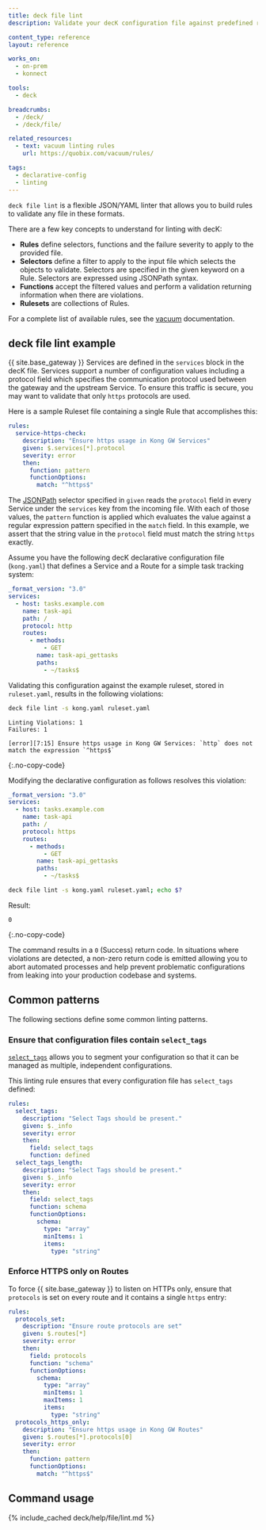 ```yaml
---
title: deck file lint
description: Validate your decK configuration file against predefined rules.

content_type: reference
layout: reference

works_on:
  - on-prem
  - konnect

tools:
  - deck

breadcrumbs:
  - /deck/
  - /deck/file/

related_resources:
  - text: vacuum linting rules
    url: https://quobix.com/vacuum/rules/

tags:
  - declarative-config
  - linting
---
```


`deck file lint` is a flexible JSON/YAML linter that allows you to build rules to validate any file in these formats.

There are a few key concepts to understand for linting with decK:

- **Rules** define selectors, functions and the failure severity to apply to the provided file.
- **Selectors** define a filter to apply to the input file which selects the objects to validate. Selectors are specified in the given keyword on a Rule. Selectors are expressed using JSONPath syntax.
- **Functions** accept the filtered values and perform a validation returning information when there are violations.
- **Rulesets** are collections of Rules.

For a complete list of available rules, see the [vacuum](https://quobix.com/vacuum/rules/) documentation.

## deck file lint example

{{ site.base_gateway }} Services are defined in the `services` block in the decK file. Services support a number of configuration values including a protocol field which specifies the communication protocol used between the gateway and the upstream Service. To ensure this traffic is secure, you may want to validate that only `https` protocols are used. 

Here is a sample Ruleset file containing a single Rule that accomplishes this:

```yaml
rules:
  service-https-check:
    description: "Ensure https usage in Kong GW Services"
    given: $.services[*].protocol
    severity: error
    then:
      function: pattern
      functionOptions:
        match: "^https$"
```

The [JSONPath](http://jsonpath.com/) selector specified in `given` reads the `protocol` field in every Service under the `services` key from the incoming file. With each of those values, the `pattern` function is applied which evaluates the value against a regular expression pattern specified in the `match` field. In this example, we assert that the string value in the `protocol` field must match the string `https` exactly.

Assume you have the following decK declarative configuration file (`kong.yaml`) that defines a Service and a Route for a simple task tracking system:

```yaml
_format_version: "3.0"
services:
  - host: tasks.example.com
    name: task-api
    path: /
    protocol: http
    routes:
      - methods:
          - GET
        name: task-api_gettasks
        paths:
          - ~/tasks$
```

Validating this configuration against the example ruleset, stored in `ruleset.yaml`, results in the following violations:

```bash
deck file lint -s kong.yaml ruleset.yaml
```

```
Linting Violations: 1
Failures: 1

[error][7:15] Ensure https usage in Kong GW Services: `http` does not match the expression `^https$`
```
{:.no-copy-code}

Modifying the declarative configuration as follows resolves this violation:

```yaml
_format_version: "3.0"
services:
  - host: tasks.example.com
    name: task-api
    path: /
    protocol: https
    routes:
      - methods:
          - GET
        name: task-api_gettasks
        paths:
          - ~/tasks$
```

```bash
deck file lint -s kong.yaml ruleset.yaml; echo $?
```

Result:

```
0
```
{:.no-copy-code}

The command results in a `0` (Success) return code. In situations where violations are detected, a non-zero return code is emitted allowing you to abort automated processes and help prevent problematic configurations from leaking into your production codebase and systems.

## Common patterns

The following sections define some common linting patterns.

### Ensure that configuration files contain `select_tags`

[`select_tags`](/deck/gateway/tags/#select-tags) allows you to segment your configuration so that it can be managed as multiple, independent configurations.

This linting rule ensures that every configuration file has `select_tags` defined:

```yaml
rules:
  select_tags:
    description: "Select Tags should be present."
    given: $._info
    severity: error
    then:
      field: select_tags
      function: defined
  select_tags_length:
    description: "Select Tags should be present."
    given: $._info
    severity: error
    then:
      field: select_tags
      function: schema
      functionOptions:
        schema:
          type: "array"
          minItems: 1
          items:
            type: "string"
```

### Enforce HTTPS only on Routes

To force {{ site.base_gateway }} to listen on HTTPs only, ensure that `protocols` is set on every route and it contains a single `https` entry:

```yaml
rules:
  protocols_set:
    description: "Ensure route protocols are set"
    given: $.routes[*]
    severity: error
    then:
      field: protocols
      function: "schema"
      functionOptions:
        schema:
          type: "array"
          minItems: 1
          maxItems: 1
          items:
            type: "string"
  protocols_https_only:
    description: "Ensure https usage in Kong GW Routes"
    given: $.routes[*].protocols[0]
    severity: error
    then:
      function: pattern
      functionOptions:
        match: "^https$"
```

## Command usage

{% include_cached deck/help/file/lint.md %}